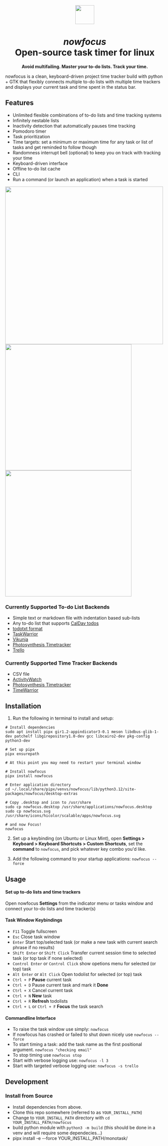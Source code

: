 <div align="center"><img src="https://gitlab.com/GitFr33/nowfocus/-/raw/main/nowfocus.svg" width="60"  align="center">  

# *nowfocus* <br> Open-source task timer for linux  

**Avoid multifailing. Master your to-do lists. Track your time.**

</div>

nowfocus is a clean, keyboard-driven project time tracker build with python + GTK that flexibly connects multiple to-do lists with multiple time trackers and displays your current task and time spent in the status bar. 

## Features
- Unlimited flexible combinations of to-do lists and time tracking systems  
- Infinitely nestable lists  
- Inactivity detection that automatically pauses time tracking 
- Pomodoro timer  
- Task prioritization
- Time targets: set a minimum or maximum time for any task or list of tasks and get reminded to follow though 
- Randomness interrupt bell (optional) to keep you on track with tracking your time
- Keyboard-driven interface 
- Offline to-do list cache 
- CLI
- Run a command (or launch an application) when a task is started


<img src="https://gitlab.com/GitFr33/nowfocus/-/raw/main/docs/Screenshot-25-09-23-11-42-56.webp" width="500">  
<img src="https://gitlab.com/GitFr33/nowfocus/-/raw/main/docs/Screenshot-25-09-23-11-46-14.webp" width="400">  
<img src="https://gitlab.com/GitFr33/nowfocus/-/raw/main/docs/Screenshot-25-09-23-11-53-22.webp" width="400">  

<br>

### Currently Supported To-do List Backends

- Simple text or markdown file with indentation based sub-lists
- Any to-do list that supports [CalDav todos](https://en.wikipedia.org/wiki/CalDAV) 
- [todotxt format](http://todotxt.org/)
- [TaskWarrior](https://taskwarrior.org/)
- [Vikunja](https://www.vikunja.io)
- [Photosynthesis Timetracker](https://github.com/Photosynthesis/Timetracker/)  
- [Trello](https://www.trello.com)

### Currently Supported Time Tracker Backends 

- CSV file  
- [ActivityWatch](https://www.activitywatch.net)      
- [Photosynthesis Timetracker](https://github.com/Photosynthesis/Timetracker/)  
- [TimeWarrior](https://timewarrior.net)


## Installation

1. Run the following in terminal to install and setup:
```
# Install dependencies
sudo apt install pipx gir1.2-appindicator3-0.1 meson libdbus-glib-1-dev patchelf libgirepository1.0-dev gcc libcairo2-dev pkg-config python3-dev

# Set up pipx
pipx ensurepath

# At this point you may need to restart your terminal window

# Install nowfocus
pipx install nowfocus

# Enter application directory
cd ~/.local/share/pipx/venvs/nowfocus/lib/python3.12/site-packages/nowfocus/desktop-extras

# Copy .desktop and icon to /usr/share 
sudo cp nowfocus.desktop /usr/share/applications/nowfocus.desktop
sudo cp nowfocus.svg /usr/share/icons/hicolor/scalable/apps/nowfocus.svg

# and now Focus!
nowfocus

```

2. Set up a keybinding (on Ubuntu or Linux Mint), open **Settings > Keyboard > Keyboard Shortcuts > Custom Shortcuts**, set the **command** to `nowfocus`, and pick whatever key combo you'd like.

3. Add the following command to your startup applications: `nowfocus --force` 



## Usage

#### Set up to-do lists and time trackers

Open nowfocus **Settings** from the indicator menu or tasks window and connect your to-do lists and time tracker(s) 

#### Task Window Keybindings

- `F11` Toggle fullscreen
- `Esc` Close task window
- `Enter` Start top/selected task (or make a new task with current search phrase if no results)
- `Shift Enter` or `Shift Click` Transfer current session time to selected task (or top task if none selected)
- `Control Enter` or `Control Click` show opetions menu for selected (or top) task
- `Alt Enter` or `Alt Click` Open todolist for selected (or top) task
- `Ctrl + P` **Pause** current task
- `Ctrl + D` Pause current task and mark it **Done**
- `Ctrl + X` Cancel current task
- `Ctrl + N` **New** task
- `Ctrl + R` **Refresh** todolists
- `Ctrl + L` or `Ctrl + F` **Focus** the task search

#### Commandline Interface

- To raise the task window use simply: `nowfocus`  
- If nowfocus has crashed or failed to shut down nicely use `nowfocus --force`
- To start timing a task: add the task name as the first positional argument. `nowfocus "checking email"` 
- To stop timing use `nowfocus stop`
- Start with verbose logging use: `nowfocus -l 3`
- Start with targeted verbose logging use: `nowfocus -s trello`


## Development

### Install from Source

- Install dependencies from above.  
- Clone this repo somewhere (referred to as `YOUR_INSTALL_PATH`)  
- Change to `YOUR_INSTALL_PATH` directory with `cd YOUR_INSTALL_PATH/nowfocus`  
- build python module with `python3 -m build` (this should be done in a venv and will require some dependecies...)  
- pipx install -e --force YOUR_INSTALL_PATH/monotask/  
